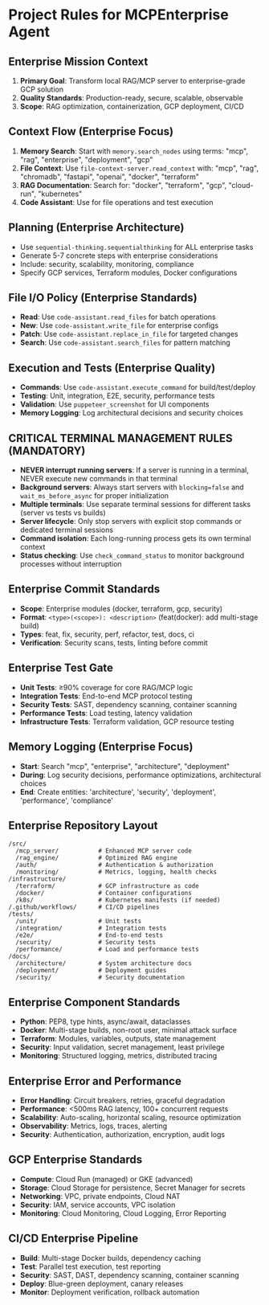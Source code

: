 # Project Rules for MCPEnterprise Agent

## Enterprise Mission Context

1. **Primary Goal**: Transform local RAG/MCP server to enterprise-grade GCP solution
2. **Quality Standards**: Production-ready, secure, scalable, observable
3. **Scope**: RAG optimization, containerization, GCP deployment, CI/CD

## Context Flow (Enterprise Focus)

1. **Memory Search**: Start with `memory.search_nodes` using terms: "mcp", "rag", "enterprise", "deployment", "gcp"
2. **File Context**: Use `file-context-server.read_context` with: "mcp", "rag", "chromadb", "fastapi", "openai", "docker", "terraform"
3. **RAG Documentation**: Search for: "docker", "terraform", "gcp", "cloud-run", "kubernetes"
4. **Code Assistant**: Use for file operations and test execution

## Planning (Enterprise Architecture)

- Use `sequential-thinking.sequentialthinking` for ALL enterprise tasks
- Generate 5-7 concrete steps with enterprise considerations
- Include: security, scalability, monitoring, compliance
- Specify GCP services, Terraform modules, Docker configurations

## File I/O Policy (Enterprise Standards)

- **Read**: Use `code-assistant.read_files` for batch operations
- **New**: Use `code-assistant.write_file` for enterprise configs
- **Patch**: Use `code-assistant.replace_in_file` for targeted changes
- **Search**: Use `code-assistant.search_files` for pattern matching

## Execution and Tests (Enterprise Quality)

- **Commands**: Use `code-assistant.execute_command` for build/test/deploy
- **Testing**: Unit, integration, E2E, security, performance tests
- **Validation**: Use `puppeteer_screenshot` for UI components
- **Memory Logging**: Log architectural decisions and security choices

## CRITICAL TERMINAL MANAGEMENT RULES (MANDATORY)

- **NEVER interrupt running servers**: If a server is running in a terminal, NEVER execute new commands in that terminal
- **Background servers**: Always start servers with `blocking=false` and `wait_ms_before_async` for proper initialization
- **Multiple terminals**: Use separate terminal sessions for different tasks (server vs tests vs builds)
- **Server lifecycle**: Only stop servers with explicit stop commands or dedicated terminal sessions
- **Command isolation**: Each long-running process gets its own terminal context
- **Status checking**: Use `check_command_status` to monitor background processes without interruption

## Enterprise Commit Standards

- **Scope**: Enterprise modules (docker, terraform, gcp, security)
- **Format**: `<type>(<scope>): <description>` (feat(docker): add multi-stage build)
- **Types**: feat, fix, security, perf, refactor, test, docs, ci
- **Verification**: Security scans, tests, linting before commit

## Enterprise Test Gate

- **Unit Tests**: ≥90% coverage for core RAG/MCP logic
- **Integration Tests**: End-to-end MCP protocol testing
- **Security Tests**: SAST, dependency scanning, container scanning
- **Performance Tests**: Load testing, latency validation
- **Infrastructure Tests**: Terraform validation, GCP resource testing

## Memory Logging (Enterprise Focus)

- **Start**: Search "mcp", "enterprise", "architecture", "deployment"
- **During**: Log security decisions, performance optimizations, architectural choices
- **End**: Create entities: 'architecture', 'security', 'deployment', 'performance', 'compliance'

## Enterprise Repository Layout

```
/src/
  /mcp_server/           # Enhanced MCP server code
  /rag_engine/           # Optimized RAG engine
  /auth/                 # Authentication & authorization
  /monitoring/           # Metrics, logging, health checks
/infrastructure/
  /terraform/            # GCP infrastructure as code
  /docker/               # Container configurations
  /k8s/                  # Kubernetes manifests (if needed)
/.github/workflows/      # CI/CD pipelines
/tests/
  /unit/                 # Unit tests
  /integration/          # Integration tests
  /e2e/                  # End-to-end tests
  /security/             # Security tests
  /performance/          # Load and performance tests
/docs/
  /architecture/         # System architecture docs
  /deployment/           # Deployment guides
  /security/             # Security documentation
```

## Enterprise Component Standards

- **Python**: PEP8, type hints, async/await, dataclasses
- **Docker**: Multi-stage builds, non-root user, minimal attack surface
- **Terraform**: Modules, variables, outputs, state management
- **Security**: Input validation, secret management, least privilege
- **Monitoring**: Structured logging, metrics, distributed tracing

## Enterprise Error and Performance

- **Error Handling**: Circuit breakers, retries, graceful degradation
- **Performance**: <500ms RAG latency, 100+ concurrent requests
- **Scalability**: Auto-scaling, horizontal scaling, resource optimization
- **Observability**: Metrics, logs, traces, alerting
- **Security**: Authentication, authorization, encryption, audit logs

## GCP Enterprise Standards

- **Compute**: Cloud Run (managed) or GKE (advanced)
- **Storage**: Cloud Storage for persistence, Secret Manager for secrets
- **Networking**: VPC, private endpoints, Cloud NAT
- **Security**: IAM, service accounts, VPC isolation
- **Monitoring**: Cloud Monitoring, Cloud Logging, Error Reporting

## CI/CD Enterprise Pipeline

- **Build**: Multi-stage Docker builds, dependency caching
- **Test**: Parallel test execution, test reporting
- **Security**: SAST, DAST, dependency scanning, container scanning
- **Deploy**: Blue-green deployment, canary releases
- **Monitor**: Deployment verification, rollback automation
